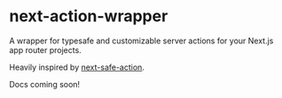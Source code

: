 # next-action-wrapper
A wrapper for typesafe and customizable server actions for your Next.js app router projects.

Heavily inspired by [next-safe-action](https://github.com/TheEdoRan/next-safe-action/).

Docs coming soon!
